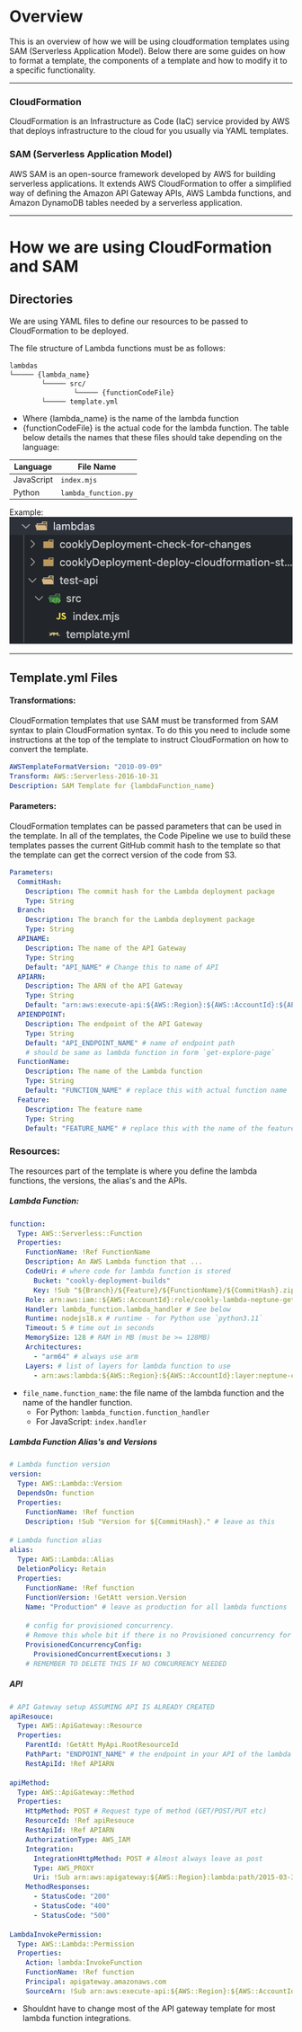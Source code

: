 # Overview

This is an overview of how we will be using cloudformation templates using SAM (Serverless Application Model). Below there are some guides on how to format a template, the components of a template and how to modify it to a specific functionality.

---

### CloudFormation

CloudFormation is an Infrastructure as Code (IaC) service provided by AWS that deploys infrastructure to the cloud for you usually via YAML templates.

### SAM (Serverless Application Model)

AWS SAM is an open-source framework developed by AWS for building serverless applications. It extends AWS CloudFormation to offer a simplified way of defining the Amazon API Gateway APIs, AWS Lambda functions, and Amazon DynamoDB tables needed by a serverless application.

---

# How we are using CloudFormation and SAM

## Directories

We are using YAML files to define our resources to be passed to CloudFormation to be deployed.

The file structure of Lambda functions must be as follows:

```
lambdas
└───── {lambda_name}
        └───── src/
                └───── {functionCodeFile}
        └───── template.yml
```

- Where {lambda_name} is the name of the lambda function
- {functionCodeFile} is the actual code for the lambda function. The table below details the names that these files should take depending on the language:

| Language   | File Name            |
| ---------- | -------------------- |
| JavaScript | `index.mjs`          |
| Python     | `lambda_function.py` |

Example:
![example](./directory_example.png)

---

## Template.yml Files

#### Transformations:

CloudFormation templates that use SAM must be transformed from SAM syntax to plain CloudFormation syntax. To do this you need to include some instructions at the top of the template to instruct CloudFormation on how to convert the template.

```yaml
AWSTemplateFormatVersion: "2010-09-09"
Transform: AWS::Serverless-2016-10-31
Description: SAM Template for {lambdaFunction_name}
```

#### Parameters:

CloudFormation templates can be passed parameters that can be used in the template. In all of the templates, the Code Pipeline we use to build these templates passes the current GitHub commit hash to the template so that the template can get the correct version of the code from S3.

```yaml
Parameters:
  CommitHash:
    Description: The commit hash for the Lambda deployment package
    Type: String
  Branch:
    Description: The branch for the Lambda deployment package
    Type: String
  APINAME:
    Description: The name of the API Gateway
    Type: String
    Default: "API_NAME" # Change this to name of API
  APIARN:
    Description: The ARN of the API Gateway
    Type: String
    Default: "arn:aws:execute-api:${AWS::Region}:${AWS::AccountId}:${APINAME}"
  APIENDPOINT:
    Description: The endpoint of the API Gateway
    Type: String
    Default: "API_ENDPOINT_NAME" # name of endpoint path
    # should be same as lambda function in form `get-explore-page`
  FunctionName:
    Description: The name of the Lambda function
    Type: String
    Default: "FUNCTION_NAME" # replace this with actual function name
  Feature:
    Description: The feature name
    Type: String
    Default: "FEATURE_NAME" # replace this with the name of the feature that this lambda function is under (name of parent folder)
```

### Resources:

The resources part of the template is where you define the lambda functions, the versions, the alias's and the APIs.

##### Lambda Function:

```yaml
function:
  Type: AWS::Serverless::Function
  Properties:
    FunctionName: !Ref FunctionName
    Description: An AWS Lambda function that ...
    CodeUri: # where code for lambda function is stored
      Bucket: "cookly-deployment-builds"
      Key: !Sub "${Branch}/${Feature}/${FunctionName}/${CommitHash}.zip"
    Role: arn:aws:iam::${AWS::AccountId}:role/cookly-lambda-neptune-get # role for lambda function to assume
    Handler: lambda_function.lambda_handler # See below
    Runtime: nodejs18.x # runtime - for Python use `python3.11`
    Timeout: 5 # time out in seconds
    MemorySize: 128 # RAM in MB (must be >= 128MB)
    Architectures:
      - "arm64" # always use arm
    Layers: # list of layers for lambda function to use
      - arn:aws:lambda:${AWS::Region}:${AWS::AccountId}:layer:neptune-client:49
```

- `file_name.function_name`: the file name of the lambda function and the name of the handler function.
  - For Python: `lambda_function.function_handler`
  - For JavaScript: `index.handler`

##### Lambda Function Alias's and Versions

```yaml
# Lambda function version
version:
  Type: AWS::Lambda::Version
  DependsOn: function
  Properties:
    FunctionName: !Ref function
    Description: !Sub "Version for ${CommitHash}." # leave as this

# Lambda function alias
alias:
  Type: AWS::Lambda::Alias
  DeletionPolicy: Retain
  Properties:
    FunctionName: !Ref function
    FunctionVersion: !GetAtt version.Version
    Name: "Production" # leave as production for all lambda functions

    # config for provisioned concurrency.
    # Remove this whole bit if there is no Provisioned concurrency for this lambda function.
    ProvisionedConcurrencyConfig:
      ProvisionedConcurrentExecutions: 3
    # REMEMBER TO DELETE THIS IF NO CONCURRENCY NEEDED
```

##### API

```yaml
# API Gateway setup ASSUMING API IS ALREADY CREATED
apiResouce:
  Type: AWS::ApiGateway::Resource
  Properties:
    ParentId: !GetAtt MyApi.RootResourceId
    PathPart: "ENDPOINT_NAME" # the endpoint in your API of the lambda function
    RestApiId: !Ref APIARN

apiMethod:
  Type: AWS::ApiGateway::Method
  Properties:
    HttpMethod: POST # Request type of method (GET/POST/PUT etc)
    ResourceId: !Ref apiResouce
    RestApiId: !Ref APIARN
    AuthorizationType: AWS_IAM
    Integration:
      IntegrationHttpMethod: POST # Almost always leave as post
      Type: AWS_PROXY
      Uri: !Sub arn:aws:apigateway:${AWS::Region}:lambda:path/2015-03-31/functions/${function.Arn}:Production/invocations
    MethodResponses:
      - StatusCode: "200"
      - StatusCode: "400"
      - StatusCode: "500"

LambdaInvokePermission:
  Type: AWS::Lambda::Permission
  Properties:
    Action: lambda:InvokeFunction
    FunctionName: !Ref function
    Principal: apigateway.amazonaws.com
    SourceArn: !Sub arn:aws:execute-api:${AWS::Region}:${AWS::AccountId}:${APINAME}/*/POST/ENDPOINT_NAME
```

- Shouldnt have to change most of the API gateway template for most lambda function integrations.
